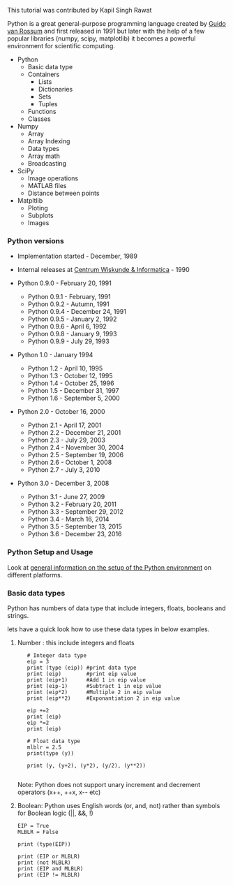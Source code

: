 

This tutorial was contributed by Kapil Singh Rawat

Python is a great general-purpose programming language created by [Guido van Rossum](https://en.wikipedia.org/wiki/Guido_van_Rossum) and first released in 1991 but later with the help of a few popular libraries (numpy, scipy, matplotlib) it becomes a powerful environment for scientific computing.

- Python
  - Basic data type 
  - Containers
    - Lists
    - Dictionaries
    - Sets
    - Tuples
  - Functions
  - Classes
- Numpy
  - Array
  - Array Indexing 
  - Data types
  - Array math
  - Broadcasting
- SciPy
  - Image operations 
  - MATLAB files
  - Distance between points
- Matpltlib
  - Ploting 
  - Subplots
  - Images

### Python versions

- Implementation started - December, 1989
- Internal releases at [Centrum Wiskunde & Informatica](https://en.wikipedia.org/wiki/Centrum_Wiskunde_%26_Informatica) - 1990
- Python 0.9.0 - February 20, 1991
  - Python 0.9.1 - February, 1991
  - Python 0.9.2 - Autumn, 1991
  - Python 0.9.4 - December 24, 1991
  - Python 0.9.5 - January 2, 1992
  - Python 0.9.6 - April 6, 1992
  - Python 0.9.8 - January 9, 1993
  - Python 0.9.9 - July 29, 1993


- Python 1.0 - January 1994
  - Python 1.2 - April 10, 1995
  - Python 1.3 - October 12, 1995
  - Python 1.4 - October 25, 1996
  - Python 1.5 - December 31, 1997
  - Python 1.6 - September 5, 2000
- Python 2.0 - October 16, 2000
  - Python 2.1 - April 17, 2001
  - Python 2.2 - December 21, 2001
  - Python 2.3 - July 29, 2003
  - Python 2.4 - November 30, 2004
  - Python 2.5 - September 19, 2006
  - Python 2.6 - October 1, 2008
  - Python 2.7 - July 3, 2010
- Python 3.0 - December 3, 2008
  - Python 3.1 - June 27, 2009
  - Python 3.2 - February 20, 2011
  - Python 3.3 - September 29, 2012
  - Python 3.4 - March 16, 2014
  - Python 3.5 - September 13, 2015
  - Python 3.6 - December 23, 2016

### Python Setup and Usage

Look at [general information on the setup of the Python environment](https://docs.python.org/3/using/index.html) on different platforms. 



### Basic data types

Python has numbers of data type that include integers, floats, booleans and strings.

lets have a quick look how to use these data types in below examples.



1. Number : this include integers and floats

   ```
      # Integer data type  
      eip = 3
      print (type (eip)) #print data type
      print (eip)        #print eip value
      print (eip+1)      #Add 1 in eip value
      print (eip-1)      #Subtract 1 in eip value 
      print (eip*2)      #Multiple 2 in eip value
      print (eip**2)     #Exponantiation 2 in eip value 

      eip +=2
      print (eip)
      eip *=2
      print (eip)

      # Float data type
      mlblr = 2.5
      print(type (y))

      print (y, (y+2), (y*2), (y/2), (y**2))


   ```

   Note: Python does not support unary increment and decrement operators (x++, ++x, x-- etc)

2. Boolean: Python uses English words (or, and, not) rather than symbols for Boolean logic (||, &&, !)

   ```
   EIP = True
   MLBLR = False

   print (type(EIP))

   print (EIP or MLBLR)
   print (not MLBLR)
   print (EIP and MLBLR) 
   print (EIP != MLBLR)
   ```

   ​